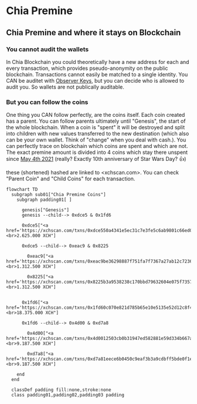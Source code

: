 
# Chia Premine

## Chia Premine and where it stays on Blockchain

### You cannot audit the wallets

In Chia Blockchain you could theoretically have a new address for each and every transaction, which provides pseudo-anonymity on the public blockchain. Transactions cannot easily be matched to a single identity. You CAN be auditet with [Observer Keys](https://docs.chia.net/docs/09keys/keys-and-signatures/#non-observer-vs-observer-keys), but you can decide who is allowed to audit you. So wallets are not publically auditable.

### But you can follow the coins

One thing you CAN follow perfectly, are the coins itself. Each coin created has a parent. You can follow parents ultimately until "Genesis", the start of the whole blockchain. When a coin is "spent" it will be destroyed and split into children with new values transferred to the new destination (which also can be your own wallet. Think of "change" when you deal with cash.). You can perfectly trace on blockchain which coins are spent and which are not. The exact premine amount is divided into 4 coins which stay there unspent since [May 4th 2021](https://en.wikipedia.org/wiki/Star_Wars_Day) (really? Exactly 10th anniversary of Star Wars Day? 👍)

these (shortened) hashed are linked to <xchscan.com>. You can check "Parent Coin" and "Child Coins" for each transaction.

```mermaid
flowchart TD
  subgraph sub01["Chia Premine Coins"]
    subgraph padding01[ ]

      genesis["Genesis"]
      genesis --child--> 0xdce5 & 0x1fd6

      0xdce5["<a href='https://xchscan.com/txns/0xdce550a4341e5ec31c7e3fe5c6ab9801c66ed02689725939537d8d4492465800'>0xdce5</a><br>2.625.000 XCH"]

      0xdce5 --child--> 0xeac9 & 0x8225

        0xeac9["<a href='https://xchscan.com/txns/0xeac9be36298887f751fa7f7367a27ab12c72360ebf7a78ee4fcfb96db121a3b7'>0xeac9</a><br>1.312.500 XCH"]
        
        0x8225["<a href='https://xchscan.com/txns/0x8225b3a9538238c170bbd79632604e075f7357621bbd846f50b1aa6d6cfa95e0'>0x8225</a><br>1.312.500 XCH"]


      0x1fd6["<a href='https://xchscan.com/txns/0x1fd60c070e821d785b65e10e5135e52d12c8f4d902a506f48bc1c5268b7bb45b'>0x1fd6</a><br>18.375.000 XCH"]

      0x1fd6 --child--> 0x4d00 & 0xd7a8

        0x4d00["<a href='https://xchscan.com/txns/0x4d0012503cb0b31947ed582881e59d334b667a0b4c96ac86c4f540c850055a22'>0x4d00</a><br>9.187.500 XCH"]
        
        0xd7a8["<a href='https://xchscan.com/txns/0xd7a81eece6b0450c9eaf3b3a9cdbff5bde0f1e51f1f18fcf50cc533296cb04b6'>0xd7a8</a><br>9.187.500 XCH"]

    end
  end

  classDef padding fill:none,stroke:none
  class padding01,padding02,padding03 padding
```

